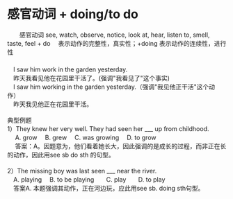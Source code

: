 # 感官动词 + doing/to do
 	
　　感官动词 see, watch, observe, notice, look at, hear, listen to, smell, taste, feel + do　 表示动作的完整性，真实性；+doing 表示动作的连续性，进行性<br>
　<br>
　I saw him work in the garden yesterday.<br>
　昨天我看见他在花园里干活了。(强调"我看见了"这个事实)<br>
　I saw him working in the garden yesterday.（强调"我见他正干活"这个动作）<br>
　昨天我见他正在花园里干活。<br>
<br>
典型例题<br>
1）They knew her very well. They had seen her ___ up from childhood.　<br>
　 A. grow　 B. grew　 C. was growing　 D. to grow<br>
　 答案：A。因题意为，他们看着她长大，因此强调的是成长的过程，而非正在长的动作，因此用see sb do sth 的句型。<br>
<br>
2）The missing boy was last seen ___ near the river.　<br>
　A. playing　 B. to be playing　　C. play　　D. to play<br>
　答案A. 本题强调其动作，正在河边玩，应此用see sb. doing sth句型。<br>
